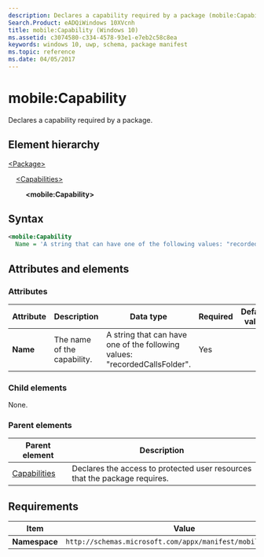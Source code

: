```yaml
---
description: Declares a capability required by a package (mobile:Capability).
Search.Product: eADQiWindows 10XVcnh
title: mobile:Capability (Windows 10)
ms.assetid: c3074580-c334-4578-93e1-e7eb2c58c8ea
keywords: windows 10, uwp, schema, package manifest
ms.topic: reference
ms.date: 04/05/2017
---
```


# mobile:Capability 

Declares a capability required by a package.

## Element hierarchy

[\<Package\>](element-package.md)

&nbsp;&nbsp;&nbsp;&nbsp;[\<Capabilities\>](element-capabilities.md)

&nbsp;&nbsp;&nbsp;&nbsp; &nbsp;&nbsp;&nbsp;&nbsp;**\<mobile:Capability\>**

## Syntax

```xml
<mobile:Capability
  Name = 'A string that can have one of the following values: "recordedCallsFolder".' />
```

## Attributes and elements

### Attributes

| Attribute | Description | Data type | Required | Default value |
|-|-|-|-|-|
| **Name** | The name of the capability. | A string that can have one of the following values: "recordedCallsFolder". | Yes |  |

### Child elements

None.

### Parent elements

| Parent element | Description |
|-|-|
| [Capabilities](element-capabilities.md) | Declares the access to protected user resources that the package requires. |

## Requirements

| Item  | Value  |
|--|--|
| **Namespace** | `http://schemas.microsoft.com/appx/manifest/mobile/windows10` |
